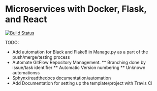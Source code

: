 # Microservices with Docker, Flask, and React

[![Build Status](https://travis-ci.org/Wandern/testdriven-app.svg?branch=master)](https://travis-ci.org/Wandern/testdriven-app)

TODO:
- Add automation for Black and Flake8 in Manage.py as a part of the push/merge/testing process
- Automate GitFlow Repository Management.
** Branching done by issue/task identifier
** Automatic Version numbering
** Unknown automationss
- Sphynx/readthedocs documentation/automation
- Add Documentation for setting up the template/project with Travis CI
